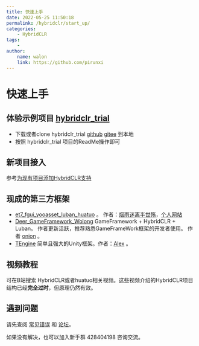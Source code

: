 ```yaml
---
title: 快速上手
date: 2022-05-25 11:50:18
permalink: /hybridclr/start_up/
categories:
    - HybridCLR
tags:
    -
author:
    name: walon
    link: https://github.com/pirunxi
---
```


# 快速上手

## 体验示例项目 [hybridclr_trial](https://github.com/focus-creative-games/hybridclr_trial)

- 下载或者clone hybridclr_trial [github](https://github.com/focus-creative-games/hybridclr_trial) [gitee](https://gitee.com/focus-creative-games/hybridclr) 到本地
- 按照 hybridclr_trial 项目的ReadMe操作即可

## 新项目接入

参考[为现有项目添加HybridCLR支持](/hybridclr/add_hybridclr_support_for_existing_project/)

## 现成的第三方框架

- [et7_fgui_yooasset_luban_huatuo](https://github.com/wqaetly/ET/tree/et7_fgui_yooasset_luban_huatuo) 。 作者：[烟雨迷离半世殇](https://github.com/wqaetly)，[个人网站](https://www.lfzxb.top/)
- [Deer_GameFramework_Wolong](https://github.com/It-Life/Deer_GameFramework_Wolong) GameFramework + HybridCLR + Luban。 作者更新活跃，推荐熟悉GameFrameWork框架的开发者使用。 作者 [onion](https://github.com/It-Life) 。
- [TEngine](https://github.com/ALEXTANGXIAO/TEngine) 简单且强大的Unity框架。作者：[Alex](https://github.com/ALEXTANGXIAO) 。

## 视频教程

可在B站搜索 HybridCLR或者huatuo相关视频。这些视频介绍的HybridCLR项目结构已经**完全过时**，但原理仍然有效。

## 遇到问题

请先查阅 [常见错误](/hybridclr/common_errors/) 和 [论坛](https://forum.focus-creative-games.com/topics)。

如果没有解决，也可以加入新手群 428404198 咨询交流。

